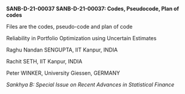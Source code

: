 **SANB-D-21-00037**
**SANB-D-21-00037: Codes, Pseudocode, Plan of codes**

Files are the codes, pseudo-code and plan of code

Reliability in Portfolio Optimization using Uncertain Estimates

Raghu Nandan SENGUPTA, IIT Kanpur, INDIA

Rachit SETH, IIT Kanpur, INDIA

Peter WINKER, University Giessen, GERMANY

_Sankhya B: Special Issue on Recent Advances in Statistical Finance_
